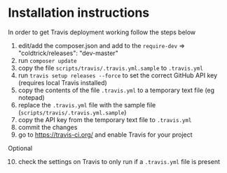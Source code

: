 # Installation instructions

In order to get Travis deployment working follow the steps below

1. edit/add the composer.json and add to the `require-dev` => "coldtrick/releases": "dev-master"
2. run `composer update`
3. copy the file `scripts/travis/.travis.yml.sample` to `.travis.yml`
4. run `travis setup releases --force` to set the correct GitHub API key (requires local Travis installed)
5. copy the contents of the file `.travis.yml` to a temporary text file (eg notepad)
6. replace the `.travis.yml` file with the sample file (`scripts/travis/.travis.yml.sample`)
7. copy the API key from the temporary text file to `.travis.yml`
8. commit the changes
9. go to https://travis-ci.org/ and enable Travis for your project

Optional

10. check the settings on Travis to only run if a `.travis.yml` file is present
 